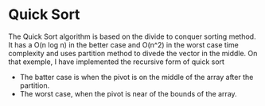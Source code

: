 # Quick Sort

<p>The Quick Sort algorithm is based on the divide to conquer sorting method. It has a O(n log n) in the better case and O(n^2) in the worst case time complexity and uses partition method to divede the vector in the middle. On that exemple, I have implemented the recursive form of quick sort</p>

- The batter case is when the pivot is on the middle of the array after the partition.
- The worst case, when the pivot is near of the bounds of the array.
